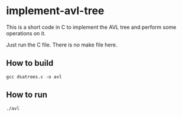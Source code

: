 # implement-avl-tree
This is a short code in C to implement the AVL tree and perform some operations on it.

Just run the C file. There is no make file here.

## How to build

``` 
gcc dsatrees.c -o avl
```

## How to run

```
./avl
```

